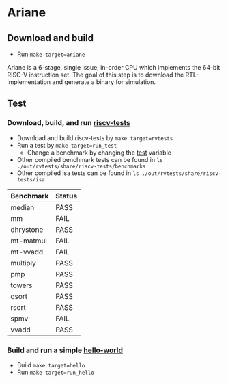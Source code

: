 # Ariane

## Download and build

* Run `make target=ariane`

Ariane is a 6-stage, single issue, in-order CPU which implements the 64-bit
RISC-V instruction set. The goal of this step is to download the
RTL-implementation and generate a binary for simulation.

## Test

### Download, build, and run [riscv-tests](https://github.com/riscv/riscv-tests)

* Download and build riscv-tests by `make target=rvtests`
* Run a test by `make target=run_test`
    * Change a benchmark by changing the [test](https://bitbucket.org/taylor-bsg/cse548-18sp-hw/src/master/hw1/Makefile?fileviewer=file-view-default#Makefile-3) variable
* Other compiled benchmark tests can be found in `ls ./out/rvtests/share/riscv-tests/benchmarks`
* Other compiled isa tests can be found in `ls ./out/rvtests/share/riscv-tests/isa`

| Benchmark     | Status  |
| ------------- | ------- |
| median        | PASS    |
| mm            | FAIL    |
| dhrystone     | PASS    |
| mt-matmul     | FAIL    |
| mt-vvadd      | FAIL    |
| multiply      | PASS    |
| pmp           | PASS    |
| towers        | PASS    |
| qsort         | PASS    |
| rsort         | PASS    |
| spmv          | FAIL    |
| vvadd         | PASS    |

### Build and run a simple [hello-world](https://bitbucket.org/taylor-bsg/cse548-18sp-hw/src/master/hw1/src/hello.c)
    
* Build `make target=hello`
* Run `make target=run_hello`

